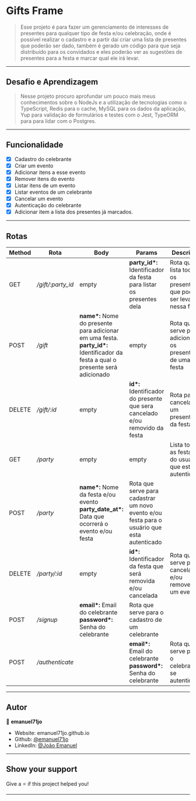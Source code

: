 # Gifts Frame

> Esse projeto é para fazer um gerenciamento de interesses de presentes para qualquer tipo de festa e/ou celebração, onde é possível realizar o cadastro e a partir dai criar uma lista de presentes que poderão ser dado, também é gerado um código para que seja distribuído para os convidados e eles poderão ver as sugestões de presentes para a festa e marcar qual ele irá levar.

---

## Desafio e Aprendizagem

> Nesse projeto procuro aprofundar um pouco mais meus conhecimentos sobre o NodeJs e a utilização de tecnologias como o TypeScript, Redis para o cache, MySQL para os dados da aplicação, Yup para validação de formulários e testes com o Jest, TypeORM para para lidar com o Postgres.

---

## Funcionalidade

- [x] Cadastro do celebrante
- [x] Criar um evento
- [x] Adicionar itens a esse evento
- [x] Remover itens do evento
- [x] Listar itens de um evento
- [x] Listar eventos de um celebrante
- [x] Cancelar um evento
- [x] Autenticação do celebrante
- [x] Adicionar item a lista dos presentes já marcados.

---

## Rotas

| Method | Rota              | Body                                                                                                                                     | Params                                                                                      | Descrição                                                           |
| ------ | ----------------- | ---------------------------------------------------------------------------------------------------------------------------------------- | ------------------------------------------------------------------------------------------- | ------------------------------------------------------------------- |
| GET    | _/gift/:party_id_ | empty                                                                                                                                    | **party_id\*:** Identificador da festa para listar os presentes dela                        | Rota que lista todos os presentes que podem ser levados nessa festa |
| POST   | _/gift_           | **name\*:** Nome do presente para adicionar em uma festa. <br/> **party_id\*:** Identificador da festa a qual o presente será adicionado | empty                                                                                       | Rota que serve para adicionar os presentes de uma festa             |
| DELETE | _/gift/:id_       | empty                                                                                                                                    | **id\*:** Identificador do presente que sera cancelado e/ou removido da festa               | Rota para cancelar um presente da festa                             |
| GET    | _/party_          | empty                                                                                                                                    | empty                                                                                       | Lista todas as festas do usuário que esta autenticado               |
| POST   | _/party_          | **name\*:** Nome da festa e/ou evento <br/> **party_date_at\*:** Data que ocorrerá o evento e/ou festa                                   | Rota que serve para cadastrar um novo evento e/ou festa para o usuário que esta autenticado |
| DELETE | _/party/:id_      | empty                                                                                                                                    | **id\*:** Identificador da festa que será removida e/ou cancelada                           | Rota que serve para cancelar e/ou remover um evento                 |
| POST   | _/signup_         | **email\*:** Email do celebrante <br/> **password\*:** Senha do celebrante                                                               | Rota que serve para o cadastro de um celebrante                                             |
| POST   | _/authenticate_   |                                                                                                                                          | **email\*:** Email do celebrante <br/> **password\*:** Senha do celebrante                  | Rota que serve para o celebrante se autenticar                      |

---

## Autor

👤 **emanuel71jo**

- Website: emanuel71jo.github.io
- Github: [@emanuel71jo](https://github.com/emanuel71jo)
- LinkedIn: [@João Emanuel](https://linkedin.com/in/Joao-Emanuel)

---

## Show your support

Give a ⭐️ if this project helped you!

---
